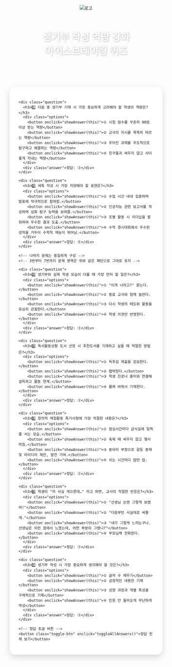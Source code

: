 <html lang="ko">
<head>
  <meta charset="UTF-8">
  <title>생기부 작성 역량 강화 퀴즈</title>
  <style>
    @import url('https://fonts.googleapis.com/css2?family=Noto+Sans+KR&display=swap');

    body {
      font-family: 'Noto Sans KR', sans-serif;
      background: linear-gradient(to bottom right, #7F7FD5, #86A8E7, #91EAE4);
      margin: 0;
      padding: 0;
      color: #333;
    }
    header {
      text-align: center;
      padding: 30px 20px 20px;
    }
    header img {
      max-width: 120px;
      margin-bottom: 15px;
    }
    header h1 {
      font-size: 2rem;
      color: #fff;
      text-shadow: 1px 1px 4px rgba(0,0,0,0.3);
    }
    .quiz-container {
      max-width: 800px;
      margin: 20px auto;
      background: #ffffffcc;
      border-radius: 20px;
      padding: 30px;
      box-shadow: 0 8px 20px rgba(0,0,0,0.15);
    }
    .question {
      margin-bottom: 30px;
    }
    .question h3 {
      color: #3f51b5;
    }
    .options button {
      display: block;
      width: 100%;
      margin: 8px 0;
      padding: 12px;
      border: none;
      border-radius: 8px;
      background: #7f7fd5;
      color: #fff;
      font-size: 1rem;
      cursor: pointer;
      transition: all 0.2s ease;
    }
    .options button:hover {
      background: #5a55ae;
    }
    .answer {
      margin-top: 12px;
      padding: 12px;
      background: #e0e7ff;
      border-left: 4px solid #3f51b5;
      border-radius: 8px;
      display: none;
      color: #1a237e;
      font-weight: bold;
    }
    .toggle-btn {
      display: block;
      margin: 30px auto 0;
      padding: 14px 28px;
      font-size: 1rem;
      border: none;
      border-radius: 30px;
      background: #5a55ae;
      color: #fff;
      cursor: pointer;
      transition: all 0.3s ease;
    }
    .toggle-btn:hover {
      background: #3f3c91;
    }
  </style>
</head>
<body>

  <header>
    <img src="https://cdn-icons-png.flaticon.com/512/3135/3135715.png" alt="로고">
    <h1>생기부 작성 역량 강화<br>아이스브레이킹 퀴즈</h1>
  </header>

  <div class="quiz-container">

    <div class="question">
      <h3>1️⃣ 다음 중 생기부 기재 시 가장 중요하게 고려해야 할 학생의 역량은?</h3>
      <div class="options">
        <button onclick="showAnswer(this)">① 시험 점수를 꾸준히 90점 이상 받는 역량</button>
        <button onclick="showAnswer(this)">② 교사의 지시를 묵묵히 따르는 역량</button>
        <button onclick="showAnswer(this)">③ 주어진 과제를 주도적으로 탐구하고 해결하는 역량</button>
        <button onclick="showAnswer(this)">④ 친구들과 싸우지 않고 사이좋게 지내는 역량</button>
      </div>
      <div class="answer">정답: ③</div>
    </div>

    <div class="question">
      <h3>2️⃣ 세특 작성 시 가장 지양해야 할 표현은?</h3>
      <div class="options">
        <button onclick="showAnswer(this)">① 수업 시간 내내 집중하며 발표에 적극적으로 참여함.</button>
        <button onclick="showAnswer(this)">② 인공지능 관련 보고서를 작성하며 심화 탐구 능력을 보여줌.</button>
        <button onclick="showAnswer(this)">③ 조별 활동 시 리더십을 발휘하여 우수한 결과 도출.</button>
        <button onclick="showAnswer(this)">④ 수학 경시대회에서 우수한 성적을 거두어 수학적 재능이 뛰어남.</button>
      </div>
      <div class="answer">정답: ④</div>
    </div>

    <!-- 나머지 문제는 동일하게 구성 -->
    <!-- 3번부터 7번까지 문제 영역은 위와 같은 패턴으로 그대로 유지 -->

    <div class="question">
      <h3>3️⃣ 생기부와 실제 학생 모습이 다를 때 가장 먼저 할 일은?</h3>
      <div class="options">
        <button onclick="showAnswer(this)">① "이게 너라고?" 묻는다.</button>
        <button onclick="showAnswer(this)">② 동료 교사와 함께 놀란다.</button>
        <button onclick="showAnswer(this)">③ 다시 학생의 태도와 활동을 유심히 관찰한다.</button>
        <button onclick="showAnswer(this)">④ 학생 의견만 반영한다.</button>
      </div>
      <div class="answer">정답: ③</div>
    </div>

    <div class="question">
      <h3>4️⃣ 독서활동상황 도서 선정 시 추천도서를 기재하고 싶을 때 적절한 방법은?</h3>
      <div class="options">
        <button onclick="showAnswer(this)">① 독후감 제출을 강요한다.</button>
        <button onclick="showAnswer(this)">② 협박한다.</button>
        <button onclick="showAnswer(this)">③ 학생 진로나 흥미와 연결해 설득하고 활동 연계.</button>
        <button onclick="showAnswer(this)">④ 몰래 바꿔서 기재한다.</button>
      </div>
      <div class="answer">정답: ③</div>
    </div>

    <div class="question">
      <h3>5️⃣ 창의적 체험활동 특기사항에 가장 적절한 내용은?</h3>
      <div class="options">
        <button onclick="showAnswer(this)">① 점심시간마다 급식실에 일찍 줄 서는 모습.</button>
        <button onclick="showAnswer(this)">② 축제 때 싸우지 않고 행사 마침.</button>
        <button onclick="showAnswer(this)">③ 동아리 부장으로 갈등 중재 및 아이디어 제안, 발전 기여.</button>
        <button onclick="showAnswer(this)">④ 쉬는 시간마다 잠만 잠.</button>
      </div>
      <div class="answer">정답: ③</div>
    </div>

    <div class="question">
      <h3>6️⃣ 학생이 "저 사실 게으른데…" 라고 하면, 교사의 적절한 반응은?</h3>
      <div class="options">
        <button onclick="showAnswer(this)">① "선생님 눈엔 그렇게 보였어!"</button>
        <button onclick="showAnswer(this)">② "다음부턴 사실대로 써줄게."</button>
        <button onclick="showAnswer(this)">③ "네가 그렇게 느끼는구나. 선생님은 이런 점에서 느꼈는데, 어떤 부분이 그랬니?"</button>
        <button onclick="showAnswer(this)">④ 부모님께 전화한다.</button>
      </div>
      <div class="answer">정답: ③</div>
    </div>

    <div class="question">
      <h3>7️⃣ 생기부 작성 시 가장 중요하게 생각해야 할 것은?</h3>
      <div class="options">
        <button onclick="showAnswer(this)">① 글자 수 채우기</button>
        <button onclick="showAnswer(this)">② 긍정적인 내용만 기재</button>
        <button onclick="showAnswer(this)">③ 성장 과정과 개별 특성을 구체적으로 기록</button>
        <button onclick="showAnswer(this)">④ 민원 안 들어오게 무난하게 작성</button>
      </div>
      <div class="answer">정답: ③</div>
    </div>

    <!-- 정답 토글 버튼 -->
    <button class="toggle-btn" onclick="toggleAllAnswers()">정답 전체 보기</button>

  </div>

  <script>
    function showAnswer(button) {
      let answerBox = button.closest('.question').querySelector('.answer');
      answerBox.style.display = 'block';
    }

    let isAnswerVisible = false;
    function toggleAllAnswers() {
      let answers = document.querySelectorAll('.answer');
      isAnswerVisible = !isAnswerVisible;
      answers.forEach(answer => {
        answer.style.display = isAnswerVisible ? 'block' : 'none';
      });

      // 버튼 텍스트도 바꿔주기
      let toggleButton = document.querySelector('.toggle-btn');
      toggleButton.textContent = isAnswerVisible ? '정답 전체 숨기기' : '정답 전체 보기';
    }
  </script>

</body>
</html>
